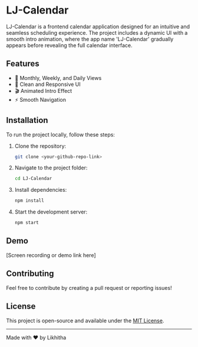 # LJ-Calendar

LJ-Calendar is a frontend calendar application designed for an intuitive and seamless scheduling experience. The project includes a dynamic UI with a smooth intro animation, where the app name 'LJ-Calendar' gradually appears before revealing the full calendar interface.

## Features
- 📅 Monthly, Weekly, and Daily Views
- 🎨 Clean and Responsive UI
- 🎬 Animated Intro Effect
- ⚡ Smooth Navigation

## Installation
To run the project locally, follow these steps:

1. Clone the repository:
   ```sh
   git clone <your-github-repo-link>
   ```
2. Navigate to the project folder:
   ```sh
   cd LJ-Calendar
   ```
3. Install dependencies:
   ```sh
   npm install
   ```
4. Start the development server:
   ```sh
   npm start
   ```

## Demo
[Screen recording or demo link here]

## Contributing
Feel free to contribute by creating a pull request or reporting issues!

## License
This project is open-source and available under the [MIT License](LICENSE).

---
Made with ❤️ by Likhitha
